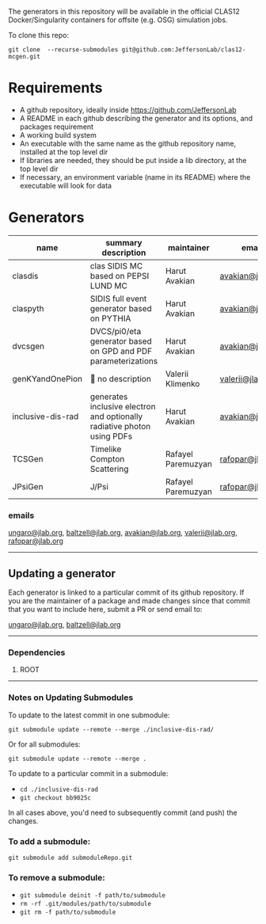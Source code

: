 The generators in this repository will be available in the official CLAS12 Docker/Singularity containers for offsite (e.g. OSG) simulation jobs.

To clone this repo:

`git clone  --recurse-submodules git@github.com:JeffersonLab/clas12-mcgen.git`

# Requirements

- A github repository, ideally inside https://github.com/JeffersonLab
- A README in each github describing the generator and its options, and packages requirement
- A working build system 
- An executable with the same name as the github repository name, installed at the top level dir
- If libraries are needed, they should be put inside a lib directory, at the top level dir
- If necessary, an environment variable (name in its README) where the executable will look for data


# Generators 

name                 | summary description      | maintainer        | email             | requirements met
-------------------- | ------------------------ | ----------------- | ----------------- | ---------------------
clasdis              |  clas SIDIS MC based on PEPSI LUND MC                                    | Harut Avakian     |  avakian@jlab.org | :white_check_mark:
claspyth             | SIDIS full event generator based on PYTHIA                               | Harut Avakian     |  avakian@jlab.org |  :white_check_mark:
dvcsgen              | DVCS/pi0/eta generator based on GPD and PDF parameterizations            | Harut Avakian     |  avakian@jlab.org | :white_check_mark:
genKYandOnePion      |  :red_circle: no description                                             | Valerii Klimenko  |  valerii@jlab.org | :white_check_mark:
inclusive-dis-rad    | generates inclusive electron and optionally radiative photon using PDFs  | Harut Avakian     |  avakian@jlab.org | :white_check_mark:
TCSGen               | Timelike Compton Scattering                                              | Rafayel Paremuzyan | rafopar@jlab.org | :white_check_mark:
JPsiGen              | J/Psi                                                                    | Rafayel Paremuzyan | rafopar@jlab.org | :white_check_mark:


### emails

ungaro@jlab.org, baltzell@jlab.org, avakian@jlab.org, valerii@jlab.org, rafopar@jlab.org

---

## Updating a generator

Each generator is linked to a particular commit of its github repository.
If you are the maintainer of a package and made changes since that commit that you want to include here, submit a PR or send email to:

ungaro@jlab.org, baltzell@jlab.org

---

### Dependencies

1. ROOT

---

### Notes on Updating Submodules

To update to the latest commit in one submodule:

`git submodule update --remote --merge ./inclusive-dis-rad/`

Or for all submodules:

`git submodule update --remote --merge .`

To update to a particular commit in a submodule:

* `cd ./inclusive-dis-rad`
* `git checkout bb9025c`

In all cases above, you'd need to subsequently commit (and push) the changes.



### To add a submodule:

`git submodule add submoduleRepo.git` 

### To remove a submodule:


* `git submodule deinit -f path/to/submodule`
* `rm -rf .git/modules/path/to/submodule`
* `git rm -f path/to/submodule`


